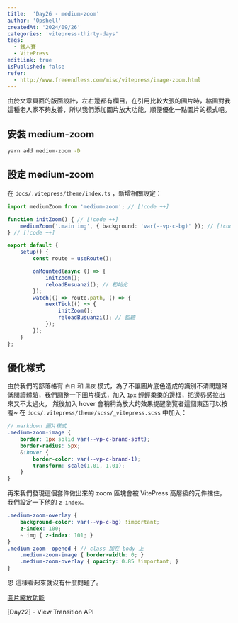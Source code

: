 ```yaml
---
title:  'Day26 - medium-zoom'
author: 'Opshell'
createdAt: '2024/09/26'
categories: 'vitepress-thirty-days'
tags:
  - 鐵人賽
  - VitePress
editLink: true
isPublished: false
refer:
  - http://www.freeendless.com/misc/vitepress/image-zoom.html
---
```


由於文章頁面的版面設計，左右邊都有欄目，在引用比較大張的圖片時，縮圖對我這種老人家不夠友善，所以我們添加圖片放大功能，順便優化一點圖片的樣式吧。

## 安裝 medium-zoom
```sh
yarn add medium-zoom -D
```

## 設定 medium-zoom
在 `docs/.vitepress/theme/index.ts` ，新增相關設定：

```ts
import mediumZoom from 'medium-zoom'; // [!code ++]

function initZoom() { // [!code ++]
    mediumZoom('.main img', { background: 'var(--vp-c-bg)' }); // [!code ++]
} // [!code ++]

export default {
    setup() {
        const route = useRoute();

        onMounted(async () => {
            initZoom();
            reloadBusuanzi(); // 初始化
        });
        watch(() => route.path, () => {
            nextTick(() => {
                initZoom();
                reloadBusuanzi(); // 監聽
            });
        });
    }
};
```

## 優化樣式
由於我們的部落格有 `白日` 和 `黑夜` 模式，為了不讓圖片底色造成的識別不清問題降低閱讀體驗，我們調整一下圖片樣式，加入 `1px` 輕輕柔柔的邊框，把邊界感拉出來又不太過火，
然後加入 hover 會稍稍為放大的效果提醒瀏覽者這個東西可以按喔~
在 `docs/.vitepress/theme/scss/_vitepress.scss` 中加入：
```scss
// markdown 圖片樣式
.medium-zoom-image {
    border: 1px solid var(--vp-c-brand-soft);
    border-radius: 5px;
    &:hover {
        border-color: var(--vp-c-brand-1);
        transform: scale(1.01, 1.01);
    }
}
```

再來我們發現這個套件做出來的 zoom 區塊會被 VitePress 高層級的元件擋住，我們設定一下他的 `z-index`。
```scss
.medium-zoom-overlay {
    background-color: var(--vp-c-bg) !important;
    z-index: 100;
    ~ img { z-index: 101; }
}
.medium-zoom--opened { // class 加在 body 上
    .medium-zoom-image { border-width: 0; }
    .medium-zoom-overlay { opacity: 0.85 !important; }
}
```

恩 這樣看起來就沒有什麼問題了。

[圖片縮放功能](http://www.freeendless.com/misc/vitepress/image-zoom.html)

[Day22] - View Transition API
